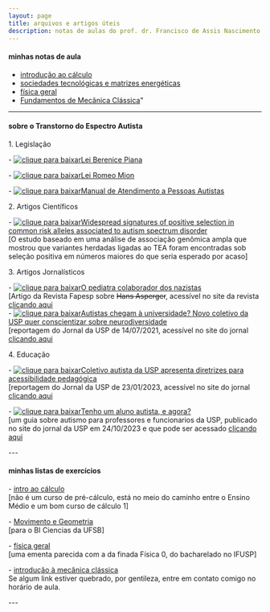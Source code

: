 ```yaml
---
layout: page
title: arquivos e artigos úteis
description: notas de aulas do prof. dr. Francisco de Assis Nascimento Junior da UFSB
---
```


 <h4>minhas notas de aula</h4>

- [introdução ao cálculo](https://itxesco.github.io/pages/notas/introcalculo/index.html)
- [sociedades tecnológicas e matrizes energéticas](https://itxesco.github.io/pages/notas/ISC0462.html)
- [física geral](https://itxesco.github.io/pages/notas/fisicageral/index.html)  
- <a href="https://itxesco.github.io/pages/aulas/ISC0752_files/ISC0752_notas_de_aula.pdf">Fundamentos de  Mecânica Clássica</a>"

---
 <h4>sobre o Transtorno do Espectro Autista</h4>
<p>
1. Legislação
<p>
- <a href="https://itxesco.github.io/biblioteca/tea/legislacao/lei_berenice_piana.pdf"><img src="https://itxesco.github.io/imagens/icones/icons16/pdf-icon.png" alt="clique para baixar">Lei Berenice Piana</a>
<p>
- <a href="https://itxesco.github.io/biblioteca/tea/legislacao/lei_romeo_mion.pdf"><img src="https://itxesco.github.io/imagens/icones/icons16/pdf-icon.png" alt="clique para baixar">Lei Romeo Mion</a>
<p>
- <a href="https://itxesco.github.io/biblioteca/tea/legislacao/manual_de_atendimento_a_pessoas_com_transtorno_do_espectro_autista.pdf"><img src="https://itxesco.github.io/imagens/icones/icons16/pdf-icon.png" alt="clique para baixar">Manual de Atendimento a Pessoas Autistas</a>
<p>
2. Artigos Científicos
<p>
- <a href="https://itxesco.github.io/biblioteca/tea/artigos/file-3.pdf"><img src="https://itxesco.github.io/imagens/icones/icons16/pdf-icon.png" alt="clique para baixar">Widespread signatures of positive selection in common risk alleles associated to autism spectrum disorder</a><br>
[O estudo baseado em uma análise de associação genômica ampla que mostrou que variantes herdadas ligadas ao TEA foram encontradas sob seleção positiva em números maiores do que seria esperado por acaso]
<p>
3. Artigos Jornalísticos
<p>
- <a href="https://itxesco.github.io/biblioteca/tea/divulgacao/asperger_fapesp.pdf"><img src="https://itxesco.github.io/imagens/icones/icons16/pdf-icon.png" alt="clique para baixar">O pediatra colaborador dos nazistas</a><br>
[Artigo da Revista Fapesp sobre <del>Hans Asperger</del>, acessível no site da revista <a href="https://revistapesquisa.fapesp.br/o-pediatra-colaborador-dos-nazistas/">clicando aqui</a> <br>
- <a href="https://itxesco.github.io/biblioteca/tea/divulgacao/autistas_usp.pdf"><img src="https://itxesco.github.io/imagens/icones/icons16/pdf-icon.png" alt="clique para baixar">Autistas chegam à universidade? Novo coletivo da USP quer conscientizar sobre neurodiversidade</a><br>
[reportagem do Jornal da USP de 14/07/2021, acessível no site do jornal <a href="https://jornal.usp.br/universidade/autistas-chegam-a-universidade-novo-coletivo-da-usp-quer-conscientizar-sobre-neurodiversidade/">clicando aqui</a><br>
<p>
4. Educação
<p>
- <a href="https://itxesco.github.io/biblioteca/tea/educacao/coletivo_diretrizes.pdf"><img src="https://itxesco.github.io/imagens/icones/icons16/pdf-icon.png" alt="clique para baixar">Coletivo autista da USP apresenta diretrizes para acessibilidade pedagógica</a><br>
[reportagem do Jornal da USP de 23/01/2023, acessível no site do jornal <a href="https://jornal.usp.br/diversidade/coletivo-autista-da-usp-apresenta-diretrizes-para-acessibilidade-pedagogica/">clicando aqui</a> <br>
<p>
- <a href="https://itxesco.github.io/biblioteca/tea/educacao/coletivo_diretrizes.pdf"><img src="https://itxesco.github.io/imagens/icones/icons16/pdf-icon.png" alt="clique para baixar">Tenho um aluno autista, e agora?</a><br>
[um guia sobre autismo para professores e funcionarios da USP, publicado no site do jornal da USP em 24/10/2023 e que pode ser acessado <a href="https://jornal.usp.br/diversidade/coletivo-autista-da-usp-lanca-guia-com-praticas-inclusivas-voltado-para-professores-e-funcionarios/">clicando aqui</a><br>
<p>
<p>
---
 <h4>minhas listas de exercícios</h4>
<p>
- <a href="https://itxesco.github.io/pages/notas/introcalculo/listas.html">intro ao cálculo</a><br>
[não é um curso de pré-cálculo, está no meio do caminho entre o Ensino Médio e um bom curso de cálculo 1]
<p>
- <a href="https://itxesco.github.io/pages/notas/ISC0302.html">Movimento e Geometria</a><br>
[para o BI Ciencias da UFSB]
<p>
- <a href="https://itxesco.github.io/pages/notas/fisicageral/listas.html">física geral</a><br>
[uma ementa parecida com a da finada Física 0, do bacharelado no IFUSP]
<p>
- <a href="https://itxesco.github.io/pages/aulas/ISC0752_files/listas.html">introdução à mecânica clássica</a><br>
Se algum link estiver quebrado, por gentileza, entre em contato comigo no horário de aula.
<p>
<p>
---
